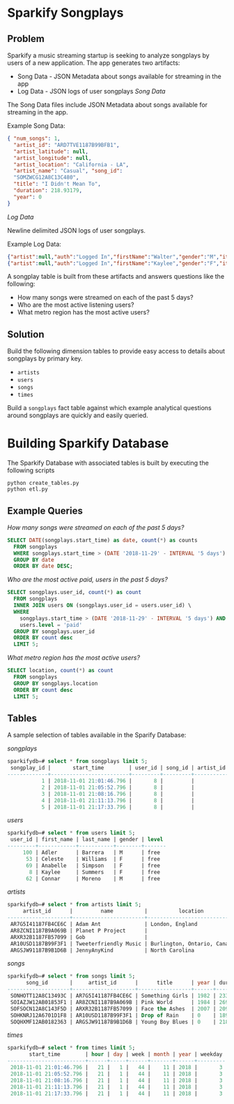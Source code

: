 # Sparkify Songplays

## Problem

Sparkify a music streaming startup is seeking to analyze songplays by users of a
new application. The app generates two artifacts:

* Song Data - JSON Metadata about songs available for streaming in the app
* Log Data - JSON logs of user songplays
*Song Data*

The Song Data files include JSON Metadata about songs available for streaming in the app.

Example Song Data:

```json
{ "num_songs": 1,
  "artist_id": "ARD7TVE1187B99BFB1",
  "artist_latitude": null,
  "artist_longitude": null,
  "artist_location": "California - LA",
  "artist_name": "Casual", "song_id":
  "SOMZWCG12A8C13C480",
  "title": "I Didn't Mean To",
  "duration": 218.93179,
  "year": 0
}
```

*Log Data*

Newline delimited JSON logs of user songplays.

Example Log Data:

```json
{"artist":null,"auth":"Logged In","firstName":"Walter","gender":"M","itemInSession":0,"lastName":"Frye","length":null,"level":"free","location":"San Francisco-Oakland-Hayward, CA","method":"GET","page":"Home","registration":1540919166796.0,"sessionId":38,"song":null,"status":200,"ts":1541105830796,"userAgent":"\"Mozilla\/5.0 (Macintosh; Intel Mac OS X 10_9_4) AppleWebKit\/537.36 (KHTML, like Gecko) Chrome\/36.0.1985.143 Safari\/537.36\"","userId":"39"}
{"artist":null,"auth":"Logged In","firstName":"Kaylee","gender":"F","itemInSession":0,"lastName":"Summers","length":null,"level":"free","location":"Phoenix-Mesa-Scottsdale, AZ","method":"GET","page":"Home","registration":1540344794796.0,"sessionId":139,"song":null,"status":200,"ts":1541106106796,"userAgent":"\"Mozilla\/5.0 (Windows NT 6.1; WOW64) AppleWebKit\/537.36 (KHTML, like Gecko) Chrome\/35.0.1916.153 Safari\/537.36\"","userId":"8"}
```

A songplay table is built from these artifacts and answers questions like the
following:

* How many songs were streamed on each of the past 5 days?
* Who are the most active listening users?
* What metro region has the most active users?

## Solution

Build the following dimension tables to provide easy access to details about songplays by primary key.

* `artists`
* `users`
* `songs`
* `times`

Build a `songplays` fact table against which example analytical questions around
songplays are quickly and easily queried.

# Building Sparkify Database

The Sparkify Database with associated tables is built by executing the following scripts

```
python create_tables.py
python etl.py
```

## Example Queries

*How many songs were streamed on each of the past 5 days?*
```sql
SELECT DATE(songplays.start_time) as date, count(*) as counts
  FROM songplays
  WHERE songplays.start_time > (DATE '2018-11-29' - INTERVAL '5 days')
  GROUP BY date
  ORDER BY date DESC;
```

*Who are the most active paid, users in the past 5 days?*
```sql
SELECT songplays.user_id, count(*) as count
  FROM songplays
  INNER JOIN users ON (songplays.user_id = users.user_id) \
  WHERE
    songplays.start_time > (DATE '2018-11-29' - INTERVAL '5 days') AND
    users.level = 'paid'
  GROUP BY songplays.user_id
  ORDER BY count desc
  LIMIT 5;
```

*What metro region has the most active users?*
```sql
SELECT location, count(*) as count
  FROM songplays
  GROUP BY songplays.location
  ORDER BY count desc
  LIMIT 5;
```

## Tables

A sample selection of tables available in the Sparify Database:

*songplays*

```sql
sparkifydb=# select * from songplays limit 5;
 songplay_id |       start_time        | user_id | song_id | artist_id | session_id |          location           |                                                   user_agent
-------------+-------------------------+---------+---------+-----------+------------+-----------------------------+-----------------------------------------------------------------------------------------------------------------
           1 | 2018-11-01 21:01:46.796 |       8 |         |           |        139 | Phoenix-Mesa-Scottsdale, AZ | "Mozilla/5.0 (Windows NT 6.1; WOW64) AppleWebKit/537.36 (KHTML, like Gecko) Chrome/35.0.1916.153 Safari/537.36"
           2 | 2018-11-01 21:05:52.796 |       8 |         |           |        139 | Phoenix-Mesa-Scottsdale, AZ | "Mozilla/5.0 (Windows NT 6.1; WOW64) AppleWebKit/537.36 (KHTML, like Gecko) Chrome/35.0.1916.153 Safari/537.36"
           3 | 2018-11-01 21:08:16.796 |       8 |         |           |        139 | Phoenix-Mesa-Scottsdale, AZ | "Mozilla/5.0 (Windows NT 6.1; WOW64) AppleWebKit/537.36 (KHTML, like Gecko) Chrome/35.0.1916.153 Safari/537.36"
           4 | 2018-11-01 21:11:13.796 |       8 |         |           |        139 | Phoenix-Mesa-Scottsdale, AZ | "Mozilla/5.0 (Windows NT 6.1; WOW64) AppleWebKit/537.36 (KHTML, like Gecko) Chrome/35.0.1916.153 Safari/537.36"
           5 | 2018-11-01 21:17:33.796 |       8 |         |           |        139 | Phoenix-Mesa-Scottsdale, AZ | "Mozilla/5.0 (Windows NT 6.1; WOW64) AppleWebKit/537.36 (KHTML, like Gecko) Chrome/35.0.1916.153 Safari/537.36"
```

*users*

```sql
sparkifydb=# select * from users limit 5;
 user_id | first_name | last_name | gender | level
---------+------------+-----------+--------+-------
     100 | Adler      | Barrera   | M      | free
      53 | Celeste    | Williams  | F      | free
      69 | Anabelle   | Simpson   | F      | free
       8 | Kaylee     | Summers   | F      | free
      62 | Connar     | Moreno    | M      | free
```

*artists*

```sql
sparkifydb=# select * from artists limit 5;
     artist_id      |         name          |          location           | latitude | longitude
--------------------+-----------------------+-----------------------------+----------+-----------
 AR7G5I41187FB4CE6C | Adam Ant              | London, England             |          |
 AR8ZCNI1187B9A069B | Planet P Project      |                             |          |
 ARXR32B1187FB57099 | Gob                   |                             |          |
 AR10USD1187B99F3F1 | Tweeterfriendly Music | Burlington, Ontario, Canada |          |
 ARGSJW91187B9B1D6B | JennyAnyKind          | North Carolina              | 35.21962 | -80.01955
```

*songs*

```sql
sparkifydb=# select * from songs limit 5;
      song_id       |     artist_id      |      title      | year | duration
--------------------+--------------------+-----------------+------+-----------
 SONHOTT12A8C13493C | AR7G5I41187FB4CE6C | Something Girls | 1982 | 233.40363
 SOIAZJW12AB01853F1 | AR8ZCNI1187B9A069B | Pink World      | 1984 | 269.81832
 SOFSOCN12A8C143F5D | ARXR32B1187FB57099 | Face the Ashes  | 2007 | 209.60608
 SOHKNRJ12A6701D1F8 | AR10USD1187B99F3F1 | Drop of Rain    | 0    | 189.57016
 SOQHXMF12AB0182363 | ARGSJW91187B9B1D6B | Young Boy Blues | 0    | 218.77506
```

*times*

```sql
sparkifydb=# select * from times limit 5;
       start_time        | hour | day | week | month | year | weekday
-------------------------+------+-----+------+-------+------+---------
 2018-11-01 21:01:46.796 |   21 |   1 |   44 |    11 | 2018 |       3
 2018-11-01 21:05:52.796 |   21 |   1 |   44 |    11 | 2018 |       3
 2018-11-01 21:08:16.796 |   21 |   1 |   44 |    11 | 2018 |       3
 2018-11-01 21:11:13.796 |   21 |   1 |   44 |    11 | 2018 |       3
 2018-11-01 21:17:33.796 |   21 |   1 |   44 |    11 | 2018 |       3
```

